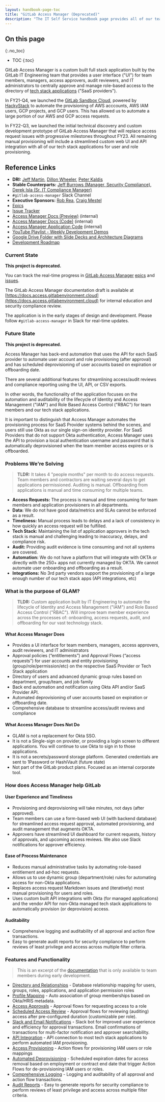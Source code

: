 ```yaml
---
layout: handbook-page-toc
title: "GitLab Access Manager (Deprecated)"
description: "The IT Self Service handbook page provides all of our team members easy access to all of the processes and solutions for IT related services."
---
```


## On this page
{:.no_toc}

- TOC
{:toc}

GitLab Access Manager is a custom built full stack application built by the GitLab IT Engineering team that provides a user interface ("UI") for team members, managers, access approvers, audit reviewers, and IT administrators to centrally approve and manage role-based access to the directory of [tech stack applications](/handbook/business-technology/tech-stack-applications/) ("SaaS providers").

In FY21-Q4, we launched the [GitLab Sandbox Cloud](/handbook/infrastructure-standards/realms/sandbox/), powered by [HackyStack](https://gitlab.com/hackystack/hackystack-portal) to automate the provisioning of AWS acccounts, AWS IAM users, GCP projects, and GCP users. This has allowed us to automate a large portion of our AWS and GCP access requests.

In FY22-Q3, we launched the initial technical discovery and custom development prototype of GitLab Access Manager that will replace access request issues with progressive milestones throughout FY23. All remaining manual provisioning will include a streamlined custom web UI and API integration with all of our tech stack applications for user and role provisioning.

## Reference Links

* **DRI:** [Jeff Martin](/company/team/#jeffersonmartin), [Dillon Wheeler](/company/team/#dillonwheeler), [Peter Kaldis](/company/team/#pkaldis)
* **Stable Counterparts:** [Jeff Burrows (Manager, Security Compliance)](/company/team/#jburrows001), [Derek Isla (Sr. IT Compliance Manager)](/company/team/#disla)
* `#gitlab-access-manager` Slack Channel
* **Executive Sponsors:** [Rob Rea](/company/team/#rrea1), [Craig Mestel](/company/team/#cmestel)
* [Epics](https://gitlab.com/gitlab-com/business-technology/engineering/access-manager/-/epics)
* [Issue Tracker](https://gitlab.com/gitlab-com/business-technology/engineering/access-manager/-/issues)
* [Access Manager Docs (Preview)](https://docs.access.gitlabenvironment.cloud) (internal)
* [Access Manager Docs (Code)](https://gitlab.com/gitlab-com/business-technology/engineering/access-manager/gitlab-access-manager-docs) (internal)
* [Access Manager Application Code](https://gitlab.com/gitlab-com/business-technology/engineering/access-manager/gitlab-access-manager-app) (internal)
* [YouTube Playlist - Weekly Development Demos](https://www.youtube.com/playlist?list=PL05JrBw4t0KoLbqn20qVAX8f-ZGvbb88V)
* [Google Drive Folder with Slide Decks and Architecture Diagrams](https://drive.google.com/drive/folders/1qY4KCTAM26VEmUPPcKFS8EdK1p3McxU_)
* [Development Roadmap](https://drive.google.com/drive/folders/1W1861aFWo8XBoBYbI95FbRX6zDS2bsAr)

### Current State
**This project is deprecated.**

You can track the real-time progress in [GitLab Access Manager](https://gitlab.com/groups/gitlab-com/business-technology/engineering/access-manager) [epics](https://gitlab.com/groups/gitlab-com/business-technology/engineering/access-manager/-/epics) and [issues](https://gitlab.com/gitlab-com/business-technology/engineering/access-manager/-/issues).

The GitLab Access Manager documentation draft is available at [https://docs.access.gitlabenvironment.cloud](https://docs.access.gitlabenvironment.cloud) for internal education and security compliance review. 

The application is in the early stages of design and development. Please follow `#gitlab-access-manager` in Slack for real-time updates.

### Future State
**This project is deprecated.**

Access Manager has back-end automation that uses the API for each SaaS provider to automate user account and role provisioning (after approval) and has scheduled deprovisioning of user accounts based on expiration or offboarding date.

There are several additional features for streamlining access/audit reviews and compliance reporting using the UI, API, or CSV exports.

In other words, the functionality of the application focuses on the automation and auditability of the lifecycle of Identity and Access Management ("IAM") and Role Based Access Control ("RBAC") for team members and our tech stack applications.

It is important to distinguish that Access Manager automates the provisioning process for SaaS Provider systems behind the scenes, and users still use Okta as our single sign-on identity provider. For SaaS Providers that do not support Okta authentication, Access Manager uses the API to provision a local authentication username and password that is automatically deprovisioned when the team member access expires or is offboarded.

### Problems We're Solving

> **TLDR:** It takes 4 "people months" per month to do access requests. Team members and contractors are waiting several days to get applications permissioned. Auditing is manual. Offboarding from applications is manual and time consuming for multiple teams.

* **Access Requests:** The process is manual and time consuming for team members and application provisioners in all departments. 
* **Data:** We do not have good data/metrics and SLAs cannot be enforced as a result.
* **Timeliness:** Manual process leads to delays and a lack of consistency in how quickly an access request will be fulfilled.
* **Tech Stack:** Maintaining the list of application approvers in the tech stack is manual and challenging leading to inaccuracy, delays, and compliance risk.
* **Audit:** Providing audit evidence is time consuming and not all systems are covered.
* **Automation:** We do not have a platform that will integrate with OKTA or directly with the 250+ apps not currently managed by OKTA. We cannot automate user onboarding and offboarding as a result.
* **Integrations:** No 3rd party vendors support the provisioning of a large enough number of our tech stack apps (API integrations, etc)

### What is the purpose of GLAM?

> **TLDR:** Custom application built by IT Engineering to automate the lifecycle of Identity and Access Management ("IAM") and Role Based Access Control ("RBAC"). Will improve team member experience across the processes of: onboarding, access requests, audit, and offboarding for our vast technology stack.

#### What Access Manager Does

* Provides a UI interface for team members, managers, access approvers, audit reviewers, and IT administrators
* Approval policies (“entitlements”) and Approval Flows (“access requests”) for user accounts and entity provisioning (group/role/permission/etc) on the respective SaaS Provider or Tech Stack application
* Directory of users and advanced dynamic group rules based on department, group/team, and job family
* Back end automation and notification using Okta API and/or SaaS Provider API.
* Automated deprovisioning of user accounts based on expiration or offboarding date. 
* Comprehensive database to streamline access/audit reviews and compliance 

#### What Access Manager Does Not Do

* GLAM is not a replacement for Okta SSO. 
* It is not a Single-sign on provider, or providing a login screen to different applications. You will continue to use Okta to sign in to those applications.
* It is not a secrets/password storage platform. Generated credentials are sent to 1Password or HashiVault (future state)
* Not part of the GitLab product plans. Focused as an internal corporate tool.

### How does Access Manager help GitLab

#### User Experience and Timeliness
* Provisioning and deprovisioning will take minutes, not days (after approved).
* Team members can use a form-based web UI (with backend database) for streamlined access request approval, automated provisioning, and audit management that augments OKTA. 
* Approvers have streamlined UI dashboard for current requests, history of approvals, and upcoming access reviews. We also use Slack notifications for approver efficiency.

#### Ease of Process Maintenance
* Reduces manual administrative tasks by automating role-based entitlement and ad-hoc requests. 
* Allows us to use dynamic group (department/role) rules for automating access for non-Okta applications.
* Replaces access request Markdown issues and (iteratively) most manual provisioning for users and roles. 
* Uses custom built API integrations with Okta (for managed applications) and the vendor API for non-Okta managed tech stack applications to automatically provision (or deprovision) access. 

#### Auditability
* Comprehensive logging and auditability of all approval and action flow transactions.
* Easy to generate audit reports for security compliance to perform reviews of least privilege and access across multiple filter criteria.

### Features and Functionality

> This is an excerpt of the [documentation](https://docs.access.gitlabenvironment.cloud) that is only available to team members during early development.

* [Directory and Relationships](https://docs.access.gitlabenvironment.cloud/docs/architecture/features/directory-relationships) - Database relationship mapping for users, groups, roles, applications, and application permission roles
* [Profile Mapping](https://docs.access.gitlabenvironment.cloud/docs/architecture/features/profile-mapping) - Auto association of group memberships based on Okta/HRIS metadata.
* [Access Approvals](https://docs.access.gitlabenvironment.cloud/docs/architecture/features/approvals) - Approval flows for requesting access to a role
* [Scheduled Access Review](https://docs.access.gitlabenvironment.cloud/docs/architecture/features/access-review) - Approval flows for reviewing (auditing) access after pre-configured duration (customizable per role).
* [Slack and Email Notifications](https://docs.access.gitlabenvironment.cloud/docs/architecture/features/notifications) - Slack bot for improved user experience and efficiency for approval transactions. Email confirmations of transactions for multi-factor notification and approver searchability.
* [API Integration](https://docs.access.gitlabenvironment.cloud/docs/architecture/features/api-integration) - API connection to most tech stack applications to perform automated IAM provisioning.
* [Access Provisioning](https://docs.access.gitlabenvironment.cloud/docs/architecture/features/provisioning) - Action flows for provisioning IAM users or role mappings
* [Automated Deprovisioning](https://docs.access.gitlabenvironment.cloud/docs/architecture/features/deprovisioning) - Scheduled expiration dates for access removal based on employment or contract end date that trigger Action Flows for de-provisioning IAM users or roles.
* [Comprehensive Logging](https://docs.access.gitlabenvironment.cloud/docs/architecture/features/logging) - Logging and auditability of all approval and action flow transactions.
* [Audit Reports](https://docs.access.gitlabenvironment.cloud/docs/architecture/features/audit-reports) - Easy to generate reports for security compliance to perform reviews of least privilege and access across multiple filter criteria.




